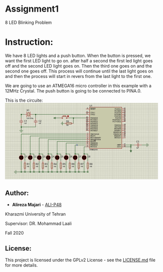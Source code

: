 # Assignment1
8 LED Blinking Problem

# Instruction:
We have 8 LED lights and a push button. When the button is pressed, we want the first LED light to go on. after half a second the first led light goes off and the second LED light goes on. Then the third one goes on and the second one goes off. This process will continue until the last light goes on and then the process will start in revers from the last light to the first one. 

We are going to use an ATMEGA16 micro controller in this example with a 12MHz Crystal. The push button is going to be connected to PINA.0.

This is the circuite:
![](https://github.com/ALI-P48/MicroprocessorLab/blob/main/Assignment1-LEDs/Pictures/Circuit.jpg)


## Author:

* **Alireza Majari** - [ALI-P48](https://github.com/ALI-P48)

Kharazmi University of Tehran

Supervisor: DR. Mohammad Laali

Fall 2020


## License:

This project is licensed under the GPLv2 License - see the [LICENSE.md](https://github.com/ALI-P48/MicroprocessorLab/blob/main/LICENSE) file for more details.
